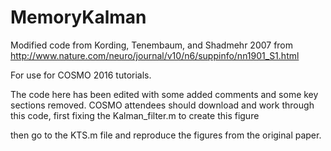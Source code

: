 # MemoryKalman

Modified code from Kording, Tenembaum, and Shadmehr 2007 from 
http://www.nature.com/neuro/journal/v10/n6/suppinfo/nn1901_S1.html

For use for COSMO 2016 tutorials.

The code here has been edited with some added comments and some key sections removed.
COSMO attendees should download and work through this code, first fixing the Kalman_filter.m to create
this figure

then go to the KTS.m file and reproduce the figures from the original paper.
